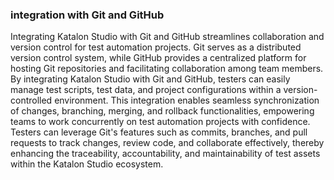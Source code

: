 <h3>integration with Git and GitHub</h3>

Integrating Katalon Studio with Git and GitHub streamlines collaboration and version control for test automation projects. Git serves as a distributed version control system, while GitHub provides a centralized platform for hosting Git repositories and facilitating collaboration among team members. By integrating Katalon Studio with Git and GitHub, testers can easily manage test scripts, test data, and project configurations within a version-controlled environment. This integration enables seamless synchronization of changes, branching, merging, and rollback functionalities, empowering teams to work concurrently on test automation projects with confidence. Testers can leverage Git's features such as commits, branches, and pull requests to track changes, review code, and collaborate effectively, thereby enhancing the traceability, accountability, and maintainability of test assets within the Katalon Studio ecosystem.
